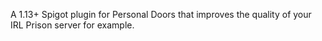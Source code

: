 A 1.13+ Spigot plugin for Personal Doors that improves the quality of your IRL Prison server for example. 
